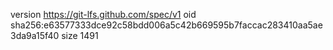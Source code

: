version https://git-lfs.github.com/spec/v1
oid sha256:e63577333dce92c58bdd006a5c42b669595b7faccac283410aa5ae3da9a15f40
size 1491
